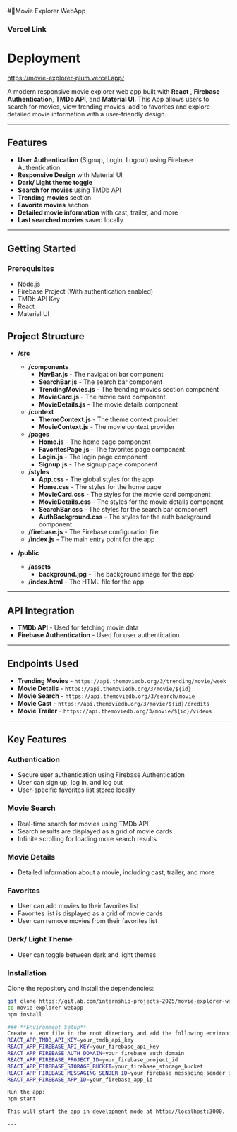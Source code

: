 #🎥Movie Explorer WebApp

### **Vercel Link**
# Deployment
https://movie-explorer-plum.vercel.app/

A modern responsive movie explorer web app built with **React** , **Firebase Authentication**, **TMDb API**, and **Material UI**. This App allows users to search for movies, view trending movies, add to favorites and explore detailed movie information with a user-friendly design.

---

## **Features**
- **User Authentication** (Signup, Login, Logout) using Firebase Authentication  
- **Responsive Design** with Material UI  
- **Dark/ Light theme toggle**  
- **Search for movies** using TMDb API  
- **Trending movies** section  
- **Favorite movies** section  
- **Detailed movie information** with cast, trailer, and more  
- **Last searched movies** saved locally  


---

## Getting Started

### **Prerequisites**
- Node.js  
- Firebase Project (With authentication enabled)  
- TMDb API Key  
- React  
- Material UI  

## **Project Structure** 
- **/src**
  - **/components**
    - **NavBar.js** - The navigation bar component
    - **SearchBar.js** - The search bar component
    - **TrendingMovies.js** - The trending movies section component
    - **MovieCard.js** - The movie card component
    - **MovieDetails.js** - The movie details component
  - **/context**
    - **ThemeContext.js** - The theme context provider
    - **MovieContext.js** - The movie context provider
  - **/pages**
    - **Home.js** - The home page component
    - **FavoritesPage.js** - The favorites page component
    - **Login.js** - The login page component
    - **Signup.js** - The signup page component
  - **/styles**
    - **App.css** - The global styles for the app
    - **Home.css** - The styles for the home page
    - **MovieCard.css** - The styles for the movie card component
    - **MovieDetails.css** - The styles for the movie details component
    - **SearchBar.css** - The styles for the search bar component
    - **AuthBackground.css** - The styles for the auth background component
  - **/firebase.js** - The Firebase configuration file
  - **/index.js** - The main entry point for the app

- **/public**
  - **/assets**
    - **background.jpg** - The background image for the app
  - **/index.html** - The HTML file for the app

---

## **API Integration**
- **TMDb API** - Used for fetching movie data  
- **Firebase Authentication** - Used for user authentication  

---

## **Endpoints Used**
- **Trending Movies** - `https://api.themoviedb.org/3/trending/movie/week`  
- **Movie Details** - `https://api.themoviedb.org/3/movie/${id}`  
- **Movie Search** - `https://api.themoviedb.org/3/search/movie`  
- **Movie Cast** - `https://api.themoviedb.org/3/movie/${id}/credits`  
- **Movie Trailer** - `https://api.themoviedb.org/3/movie/${id}/videos`  

---

## **Key Features**

### **Authentication**  
- Secure user authentication using Firebase Authentication  
- User can sign up, log in, and log out  
- User-specific favorites list stored locally  

### **Movie Search**  
- Real-time search for movies using TMDb API  
- Search results are displayed as a grid of movie cards  
- Infinite scrolling for loading more search results  

### **Movie Details**  
- Detailed information about a movie, including cast, trailer, and more  

### **Favorites**  
- User can add movies to their favorites list  
- Favorites list is displayed as a grid of movie cards  
- User can remove movies from their favorites list  

### **Dark/ Light Theme**  
- User can toggle between dark and light themes  


### **Installation**
Clone the repository and install the dependencies:
```bash
git clone https://gitlab.com/internship-projects-2025/movie-explorer-webapp.git
cd movie-explorer-webapp
npm install

### **Environment Setup**
Create a .env file in the root directory and add the following environment variables:
REACT_APP_TMDB_API_KEY=your_tmdb_api_key
REACT_APP_FIREBASE_API_KEY=your_firebase_api_key
REACT_APP_FIREBASE_AUTH_DOMAIN=your_firebase_auth_domain
REACT_APP_FIREBASE_PROJECT_ID=your_firebase_project_id
REACT_APP_FIREBASE_STORAGE_BUCKET=your_firebase_storage_bucket
REACT_APP_FIREBASE_MESSAGING_SENDER_ID=your_firebase_messaging_sender_id
REACT_APP_FIREBASE_APP_ID=your_firebase_app_id

Run the app:
npm start

This will start the app in development mode at http://localhost:3000.

---  







